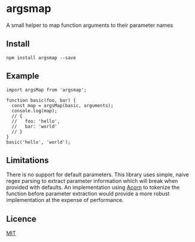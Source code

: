 # argsmap

A small helper to map function arguments to their parameter names

## Install

```npm install argsmap --save```

## Example

```
import argsMap from 'argsmap';

function basic(foo, bar) {
  const map = argsMap(basic, arguments);
  console.log(map);
  // {
  //   foo: 'hello',
  //   bar: 'world'
  // }
}
basic('hello', 'world');
```

## Limitations

There is no support for default parameters. This library uses simple, naive regex parsing
to extract parameter information which will break when provided with defaults.
An implementation using [Acorn](https://github.com/ternjs/acorn) to tokenize the
function before parameter extraction would provide a more robust implementation at the
expense of performance.

## Licence

[MIT](./LICENSE)
